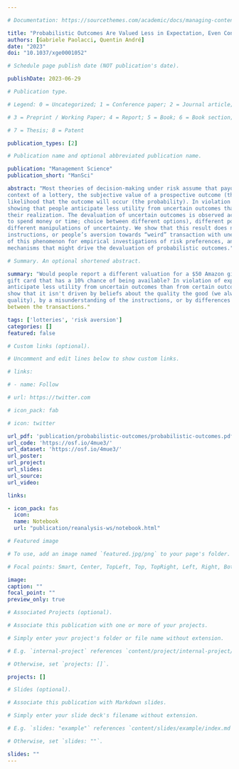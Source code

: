 ```yaml
---

# Documentation: https://sourcethemes.com/academic/docs/managing-content/

title: "Probabilistic Outcomes Are Valued Less in Expectation, Even Conditional on Their Realization"
authors: [Gabriele Paolacci, Quentin André]
date: "2023"
doi: "10.1037/xge0001052"

# Schedule page publish date (NOT publication's date).

publishDate: 2023-06-29

# Publication type.

# Legend: 0 = Uncategorized; 1 = Conference paper; 2 = Journal article;

# 3 = Preprint / Working Paper; 4 = Report; 5 = Book; 6 = Book section;

# 7 = Thesis; 8 = Patent

publication_types: [2]

# Publication name and optional abbreviated publication name.

publication: "Management Science"
publication_short: "ManSci"

abstract: "Most theories of decision-making under risk assume that payoffs and probabilities are separable: In the
context of a lottery, the subjective value of a prospective outcome (the payoff) is assumed to be independent of the
likelihood that the outcome will occur (the probability). In violation of this assumption, we present eight experiments
showing that people anticipate less utility from uncertain outcomes than from certain outcomes, even conditional on
their realization. The devaluation of uncertain outcomes is observed across different measures of utility (willingness
to spend money or time; choice between different options), different populations (student and online samples), and
different manipulations of uncertainty. We show that this result does not simply reflect a misunderstanding of the
instructions, or people’s aversion towards “weird” transaction with unexplained features. We highlight the implications
of this phenomenon for empirical investigations of risk preferences, and conclude with a discussion of the psychological
mechanisms that might drive the devaluation of probabilistic outcomes."

# Summary. An optional shortened abstract.

summary: "Would people report a different valuation for a $50 Amazon gift card that is available, and for a $50 Amazon
gift card that has a 10% chance of being available? In violation of expected utility theory, we show that people
anticipate less utility from uncertain outcomes than from certain outcomes, even conditional on their realization. We
show that it isn't driven by beliefs about the quality the good (we always use gift cards, which are of unambiguous
quality), by a misunderstanding of the instructions, or by differences in "weirdness" (Mislavsky and Simonsohn 2018)
between the transactions."

tags: ['lotteries', 'risk aversion']
categories: []
featured: false

# Custom links (optional).

# Uncomment and edit lines below to show custom links.

# links:

# - name: Follow

# url: https://twitter.com

# icon_pack: fab

# icon: twitter

url_pdf: 'publication/probabilistic-outcomes/probabilistic-outcomes.pdf'
url_code: 'https://osf.io/4mue3/'
url_dataset: 'https://osf.io/4mue3/'
url_poster:
url_project:
url_slides:
url_source:
url_video:

links:

- icon_pack: fas
  icon:
  name: Notebook
  url: "publication/reanalysis-ws/notebook.html"

# Featured image

# To use, add an image named `featured.jpg/png` to your page's folder.

# Focal points: Smart, Center, TopLeft, Top, TopRight, Left, Right, BottomLeft, Bottom, BottomRight.

image:
caption: ""
focal_point: ""
preview_only: true

# Associated Projects (optional).

# Associate this publication with one or more of your projects.

# Simply enter your project's folder or file name without extension.

# E.g. `internal-project` references `content/project/internal-project/index.md`.

# Otherwise, set `projects: []`.

projects: []

# Slides (optional).

# Associate this publication with Markdown slides.

# Simply enter your slide deck's filename without extension.

# E.g. `slides: "example"` references `content/slides/example/index.md`.

# Otherwise, set `slides: ""`.

slides: ""
---
```

